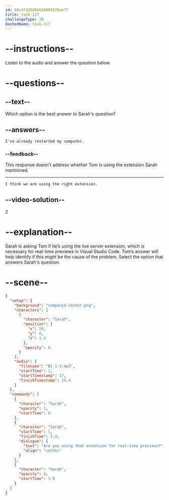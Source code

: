 ```yaml
---
id: 66c4f338d6b658809576ae77
title: Task 117
challengeType: 19
dashedName: task-117
---
```


<!-- Audio Reference:
Sarah: Are you using that extension for real-time previews? -->

<!-- SPEAKING -->

# --instructions--

Listen to the audio and answer the question below.

# --questions--

## --text--

Which option is the best answer to Sarah's question?

## --answers--

`I've already restarted my computer.`

### --feedback--

This response doesn’t address whether Tom is using the extension Sarah mentioned.

---

`I think we are using the right extension.`
  
## --video-solution--

2

# --explanation--

Sarah is asking Tom if he’s using the live server extension, which is necessary for real-time previews in Visual Studio Code. Tom’s answer will help identify if this might be the cause of the problem. Select the option that answers Sarah's question.

# --scene--

```json
{
  "setup": {
    "background": "company2-center.png",
    "characters": [
      {
        "character": "Sarah",
        "position": {
          "x": 50,
          "y": 0,
          "z": 1.4
        },
        "opacity": 0
      }
    ],
    "audio": {
      "filename": "B1_1-3.mp3",
      "startTime": 1,
      "startTimestamp": 17,
      "finishTimestamp": 19.4
    }
  },
  "commands": [
    {
      "character": "Sarah",
      "opacity": 1,
      "startTime": 0
    },
    {
      "character": "Sarah",
      "startTime": 1,
      "finishTime": 3.4,
      "dialogue": {
        "text": "Are you using that extension for real-time previews?",
        "align": "center"
      }
    },
    {
      "character": "Sarah",
      "opacity": 0,
      "startTime": 3.9
    }
  ]
}
```
